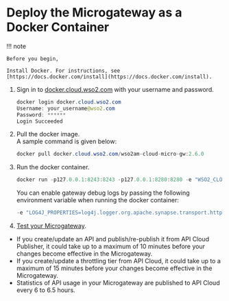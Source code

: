 # Deploy the Microgateway as a Docker Container

!!! note
    
    Before you begin,
    
    Install Docker. For instructions, see [https://docs.docker.com/install](https://docs.docker.com/install).
    

1.  Sign in to [docker.cloud.wso2.com](http://docker.cloud.wso2.com)
    with your username and password.

    ``` java
    docker login docker.cloud.wso2.com
    Username: your_username@wso2.com
    Password: ******
    Login Succeeded
    ```

2.  Pull the docker image.</br> 
    A sample command is given below:

    ``` java
    docker pull docker.cloud.wso2.com/wso2am-cloud-micro-gw:2.6.0
    ```

3.  Run the docker container.

    ``` java
    docker run -p127.0.0.1:8243:8243 -p127.0.0.1:8280:8280 -e "WSO2_CLOUD_ORG_KEY=your_organization_key" -e "WSO2_CLOUD_EMAIL=your_username@wso2.com" -e "WSO2_CLOUD_PASSWORD=your_cloud_password" docker.cloud.wso2.com/wso2am-cloud-micro-gw:2.6.0
    ```

    You can enable gateway debug logs by
    passing the following environment variable when running the docker
    container:

    ``` java
    -e "LOG4J_PROPERTIES=log4j.logger.org.apache.synapse.transport.http.headers=DEBUG, log4j.logger.org.apache.synapse.transport.http.wire=DEBUG"
    ```

4.  [Test your
    Microgateway](../deploy-the-microgateway/#test-the-deployment).

-   If you create/update an API and publish/re-publish it from API Cloud
    Publisher, it could take up to a maximum of 10 minutes before your
    changes become effective in the Microgateway.
-   If you create/update a throttling tier from API Cloud, it could take
    up to a maximum of 15 minutes before your changes become effective
    in the Microgateway.
-   Statistics of API usage in your Microgateway are published to API
    Cloud every 6 to 6.5 hours.

